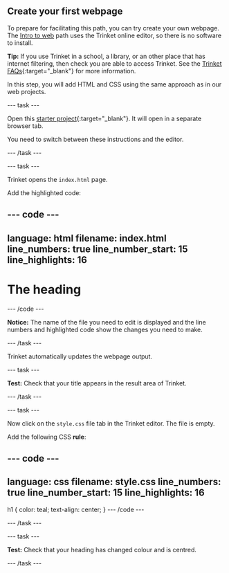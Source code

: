 ## Create your first webpage

To prepare for facilitating this path, you can try create your own webpage. The [Intro to web](https://projects.raspberrypi.org/en/pathways/web-intro) path uses the Trinket online editor, so there is no software to install. 

**Tip:** If you use Trinket in a school, a library, or an other place that has internet filtering, then check you are able to access Trinket. See the [Trinket FAQs](https://trinket.io/faq){:target="_blank"} for more information. 

In this step, you will add HTML and CSS using the same approach as in our web projects. 

--- task ---

Open this [starter project](https://trinket.io/library/trinkets/d048a9e878){:target="_blank"}. It will open in a separate browser tab.

You need to switch between these instructions and the editor. 

--- /task ---

--- task ---

Trinket opens the `index.html` page. 

Add the highlighted code:

--- code ---
---
language: html
filename: index.html
line_numbers: true
line_number_start: 15
line_highlights: 16
---
<body>
    <h1>The heading</h1>
</body>

--- /code ---

**Notice:** The name of the file you need to edit is displayed and the line numbers and highlighted code show the changes you need to make. 

--- /task ---

Trinket automatically updates the webpage output. 

--- task ---

**Test:** Check that your title appears in the result area of Trinket. 

--- /task ---

--- task ---

Now click on the `style.css` file tab in the Trinket editor. The file is empty. 

Add the following CSS **rule**:

--- code ---
---
language: css
filename: style.css
line_numbers: true
line_number_start: 15
line_highlights: 16
---
h1 {
    color: teal;
    text-align: center;
}
--- /code ---

--- /task ---

--- task ---

**Test:** Check that your heading has changed colour and is centred. 

--- /task ---
